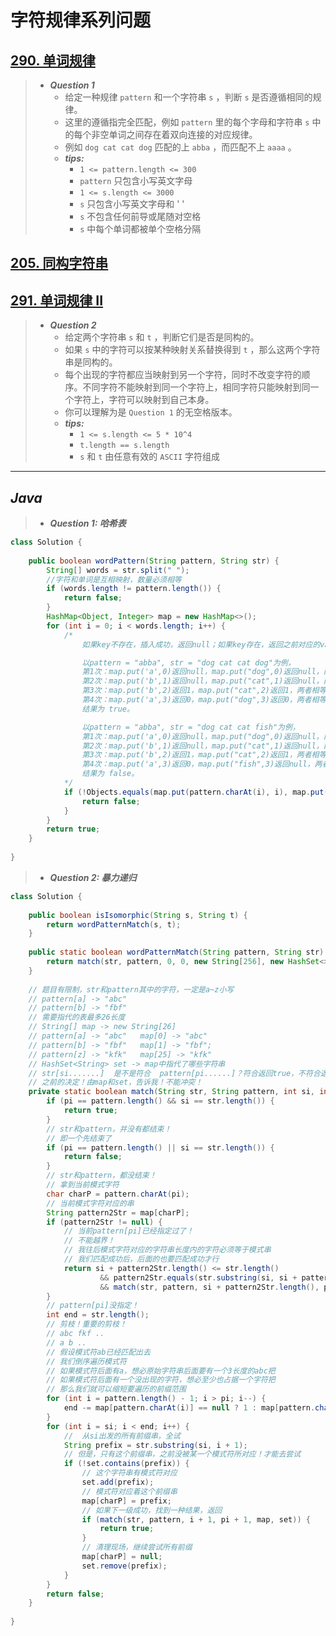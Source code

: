 # 字符规律系列问题

## [290. 单词规律](https://leetcode.cn/problems/word-pattern/)

> - ***Question 1***
>   - 给定一种规律 `pattern` 和一个字符串 `s` ，判断 `s` 是否遵循相同的规律。
>   - 这里的遵循指完全匹配，例如 `pattern` 里的每个字母和字符串 `s` 中的每个非空单词之间存在着双向连接的对应规律。
>   - 例如 `dog cat cat dog` 匹配的上 `abba` ，而匹配不上 `aaaa` 。
>   - ***tips:***
>     - `1 <= pattern.length <= 300`
>     - `pattern` 只包含小写英文字母
>     - `1 <= s.length <= 3000`
>     - `s` 只包含小写英文字母和 ' '
>     - `s` 不包含任何前导或尾随对空格
>     - `s` 中每个单词都被单个空格分隔

## [205. 同构字符串](https://leetcode.cn/problems/isomorphic-strings/)

## [291. 单词规律 II](https://leetcode.cn/problems/word-pattern-ii/)

> - ***Question 2***
>   - 给定两个字符串 `s` 和 `t` ，判断它们是否是同构的。
>   - 如果 `s` 中的字符可以按某种映射关系替换得到 `t` ，那么这两个字符串是同构的。
>   - 每个出现的字符都应当映射到另一个字符，同时不改变字符的顺序。不同字符不能映射到同一个字符上，相同字符只能映射到同一个字符上，字符可以映射到自己本身。
>   - 你可以理解为是 `Question 1` 的无空格版本。
>   - ***tips:***
>     - `1 <= s.length <= 5 * 10^4`
>     - `t.length == s.length`
>     - `s` 和 `t` 由任意有效的 `ASCII` 字符组成

---

## *Java*

> - ***Question 1: 哈希表***

```java
class Solution {
    
    public boolean wordPattern(String pattern, String str) {
        String[] words = str.split(" ");
        //字符和单词是互相映射，数量必须相等
        if (words.length != pattern.length()) {
            return false;
        }
        HashMap<Object, Integer> map = new HashMap<>();
        for (int i = 0; i < words.length; i++) {
            /*
                如果key不存在，插入成功，返回null；如果key存在，返回之前对应的value。

                以pattern = "abba", str = "dog cat cat dog"为例，
                第1次：map.put('a',0)返回null，map.put("dog",0)返回null，两者相等；
                第2次：map.put('b',1)返回null，map.put("cat",1)返回null，两者相等；
                第3次：map.put('b',2)返回1，map.put("cat",2)返回1，两者相等；
                第4次：map.put('a',3)返回0，map.put("dog",3)返回0，两者相等，
                结果为 true。

                以pattern = "abba", str = "dog cat cat fish"为例，
                第1次：map.put('a',0)返回null，map.put("dog",0)返回null，两者相等；
                第2次：map.put('b',1)返回null，map.put("cat",1)返回null，两者相等；
                第3次：map.put('b',2)返回1，map.put("cat",2)返回1，两者相等；
                第4次：map.put('a',3)返回0，map.put("fish",3)返回null，两者不相等，
                结果为 false。
            */
            if (!Objects.equals(map.put(pattern.charAt(i), i), map.put(words[i], i))) {
                return false;
            }
        }
        return true;
    }
    
}
```

> - ***Question 2: 暴力递归***

```java
class Solution {
    
    public boolean isIsomorphic(String s, String t) {
        return wordPatternMatch(s, t);
    }
    
    public static boolean wordPatternMatch(String pattern, String str) {
        return match(str, pattern, 0, 0, new String[256], new HashSet<>());
    }
    
    // 题目有限制，str和pattern其中的字符，一定是a~z小写
    // pattern[a] -> "abc"
    // pattern[b] -> "fbf"
    // 需要指代的表最多26长度
    // String[] map -> new String[26]
    // pattern[a] -> "abc"   map[0] -> "abc"
    // pattern[b] -> "fbf"   map[1] -> "fbf";
    // pattern[z] -> "kfk"   map[25] -> "kfk"
    // HashSet<String> set -> map中指代了哪些字符串
    // str[si.......]  是不是符合  pattern[pi......]？符合返回true，不符合返回false
    // 之前的决定！由map和set，告诉我！不能冲突！
    private static boolean match(String str, String pattern, int si, int pi, String[] map, HashSet<String> set) {
        if (pi == pattern.length() && si == str.length()) {
            return true;
        }
        // str和pattern，并没有都结束！
        // 即一个先结束了
        if (pi == pattern.length() || si == str.length()) {
            return false;
        }
        // str和pattern，都没结束！
        // 拿到当前模式字符
        char charP = pattern.charAt(pi);
        // 当前模式字符对应的串
        String pattern2Str = map[charP];
        if (pattern2Str != null) {
            // 当前pattern[pi]已经指定过了！
            // 不能越界！
            // 我往后模式字符对应的字符串长度内的字符必须等于模式串
            // 我们匹配成功后，后面的也要匹配成功才行
            return si + pattern2Str.length() <= str.length()
                    && pattern2Str.equals(str.substring(si, si + pattern2Str.length()))
                    && match(str, pattern, si + pattern2Str.length(), pi + 1, map, set);
        }
        // pattern[pi]没指定！
        int end = str.length();
        // 剪枝！重要的剪枝！
        // abc fkf ..
        // a b ..
        // 假设模式符ab已经匹配出去
        // 我们倒序遍历模式符
        // 如果模式符后面有a，想必原始字符串后面要有一个3长度的abc把
        // 如果模式符后面有一个没出现的字符，想必至少也占据一个字符把
        // 那么我们就可以缩短要遍历的前缀范围
        for (int i = pattern.length() - 1; i > pi; i--) {
            end -= map[pattern.charAt(i)] == null ? 1 : map[pattern.charAt(i)].length();
        }
        for (int i = si; i < end; i++) {
            //  从si出发的所有前缀串，全试
            String prefix = str.substring(si, i + 1);
            // 但是，只有这个前缀串，之前没被某一个模式符所对应！才能去尝试
            if (!set.contains(prefix)) {
                // 这个字符串有模式符对应
                set.add(prefix);
                // 模式符对应着这个前缀串
                map[charP] = prefix;
                // 如果下一级成功，找到一种结果，返回
                if (match(str, pattern, i + 1, pi + 1, map, set)) {
                    return true;
                }
                // 清理现场，继续尝试所有前缀
                map[charP] = null;
                set.remove(prefix);
            }
        }
        return false;
    }
    
}
```
